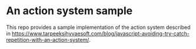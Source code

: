 # An action system sample

This repo provides a sample implementation of the action system described in https://www.tarpeeksihyvaesoft.com/blog/javascript-avoiding-try-catch-repetition-with-an-action-system/.
